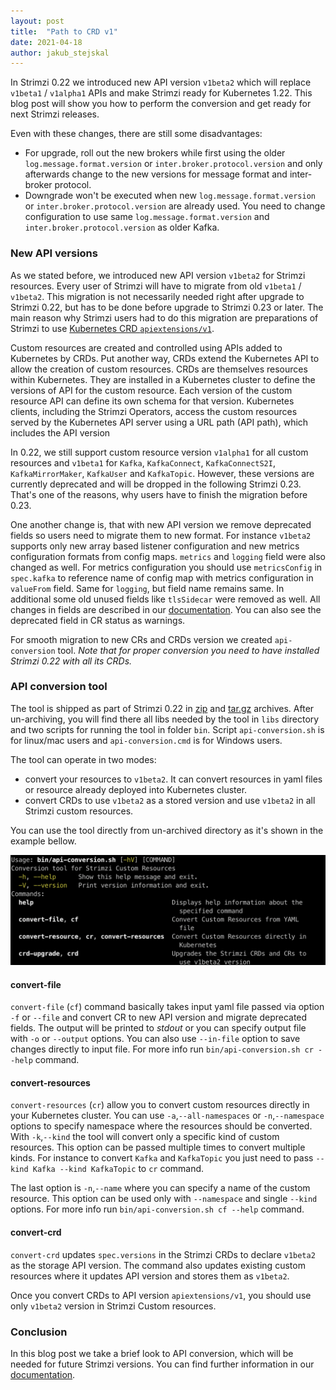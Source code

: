 ```yaml
---
layout: post
title:  "Path to CRD v1"
date: 2021-04-18
author: jakub_stejskal
---
```

In Strimzi 0.22 we introduced new API version `v1beta2` which will replace `v1beta1` / `v1alpha1` APIs and make Strimzi ready for Kubernetes 1.22.
This blog post will show you how to perform the conversion and get ready for next Strimzi releases.

<!--more-->

Even with these changes, there are still some disadvantages:
* For upgrade, roll out the new brokers while first using the older `log.message.format.version` or `inter.broker.protocol.version` and only afterwards change to the new versions for message format and inter-broker protocol.
* Downgrade won't be executed when new `log.message.format.version` or `inter.broker.protocol.version` are already used.
  You need to change configuration to use same `log.message.format.version` and `inter.broker.protocol.version` as older Kafka.
  
### New API versions

As we stated before, we introduced new API version `v1beta2` for Strimzi resources.
Every user of Strimzi will have to migrate from old `v1beta1` / `v1beta2`.
This migration is not necessarily needed right after upgrade to Strimzi 0.22, but has to be done before upgrade to Strimzi 0.23 or later.
The main reason why Strimzi users had to do this migration are preparations of Strimzi to use [Kubernetes CRD `apiextensions/v1`](https://kubernetes.io/docs/reference/using-api/deprecation-guide/#customresourcedefinition-v122).

Custom resources are created and controlled using APIs added to Kubernetes by CRDs.
Put another way, CRDs extend the Kubernetes API to allow the creation of custom resources.
CRDs are themselves resources within Kubernetes.
They are installed in a Kubernetes cluster to define the versions of API for the custom resource.
Each version of the custom resource API can define its own schema for that version.
Kubernetes clients, including the Strimzi Operators, access the custom resources served by the Kubernetes API server using a URL path (API path), which includes the API version

In 0.22, we still support custom resource version `v1alpha1` for all custom resources and `v1beta1` for `Kafka`, `KafkaConnect`, `KafkaConnectS2I`, `KafkaMirrorMaker`, `KafkaUser` and `KafkaTopic`.
However, these versions are currently deprecated and will be dropped in the following Strimzi 0.23.
That's one of the reasons, why users have to finish the migration before 0.23.

One another change is, that with new API version we remove deprecated fields so users need to migrate them to new format.
For instance `v1beta2` supports only new array based listener configuration and new metrics configuration formats from config maps.
`metrics` and `logging` field were also changed as well.
For metrics configuration you should use `metricsConfig` in `spec.kafka` to reference name of config map with metrics configuration in `valueFrom` field.
Same for `logging`, but field name remains same.
In additional some old unused fields like `tlsSidecar` were removed as well.
All changes in fields are described in our [documentation](https://strimzi.io/docs/operators/latest/full/deploying.html#proc-upgrade-cli-tool-files-str).
You can also see the deprecated field in CR status as warnings.

For smooth migration to new CRs and CRDs version we created `api-conversion` tool. _Note that for proper conversion you need to have installed Strimzi 0.22 with all its CRDs._

### API conversion tool

The tool is shipped as part of Strimzi 0.22 in [zip](https://github.com/strimzi/strimzi-kafka-operator/releases/download/0.22.1/api-conversion-0.22.1.zip) and [tar.gz](https://github.com/strimzi/strimzi-kafka-operator/releases/download/0.22.1/api-conversion-0.22.1.tar.gz) archives.
After un-archiving, you will find there all libs needed by the tool in `libs` directory and two scripts for running the tool in folder `bin`.
Script `api-conversion.sh` is for linux/mac users and `api-conversion.cmd` is for Windows users.

The tool can operate in two modes:
* convert your resources to `v1beta2`. It can convert resources in yaml files or resource already deployed into Kubernetes cluster.
* convert CRDs to use `v1beta2` as a stored version and use `v1beta2` in all Strimzi custom resources.

You can use the tool directly from un-archived directory as it's shown in the example bellow.

![api-conversion tool help](/assets/images/posts/2021-04-18-api-conversion.png)

#### convert-file

`convert-file` (`cf`) command basically takes input yaml file passed via option `-f` or `--file` and convert CR to new API version and migrate deprecated fields.
The output will be printed to _stdout_ or you can specify output file with `-o` or `--output` options.
You can also use `--in-file` option to save changes directly to input file.
For more info run `bin/api-conversion.sh cr --help` command.

#### convert-resources

`convert-resources` (`cr`) allow you to convert custom resources directly in your Kubernetes cluster.
You can use `-a`,`--all-namespaces` or `-n`,`--namespace` options to specify namespace where the resources should be converted.
With `-k`,`--kind` the tool will convert only a specific kind of custom resources.
This option can be passed multiple times to convert multiple kinds.
For instance to convert `Kafka` and `KafkaTopic` you just need to pass `--kind Kafka --kind KafkaTopic` to `cr` command.

The last option is `-n`,`--name` where you can specify a name of the custom resource.
This option can be used only with `--namespace` and single `--kind` options.
For more info run `bin/api-conversion.sh cf --help` command.

#### convert-crd

`convert-crd` updates `spec.versions` in the Strimzi CRDs to declare `v1beta2` as the storage API version.
The command also updates existing custom resources where it updates API version and stores them as `v1beta2`.

Once you convert CRDs to API version `apiextensions/v1`, you should use only `v1beta2` version in Strimzi Custom resources.


### Conclusion

In this blog post we take a brief look to API conversion, which will be needed for future Strimzi versions.
You can find further information in our [documentation](https://strimzi.io/docs/operators/0.22.1/full/deploying.html#proc-upgrade-cli-tool-files-str).

